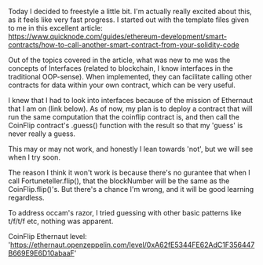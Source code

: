 Today I decided to freestyle a little bit. I'm actually really excited about this, as it feels like very fast progress. I started out with the template files given to me in this excellent article: https://www.quicknode.com/guides/ethereum-development/smart-contracts/how-to-call-another-smart-contract-from-your-solidity-code

Out of the topics covered in the article, what was new to me was the concepts of Interfaces (related to blockchain, I know interfaces in the traditional OOP-sense). When implemented, they can facilitate calling other contracts for data within your own contract, which can be very useful. 

I knew that I had to look into interfaces because of the mission of Ethernaut that I am on (link below). As of now, my plan is to deploy a contract that will run the same computation that the coinflip contract is, and then call the CoinFlip contract's .guess() function with the result so that my 'guess' is never really a guess. 

This may or may not work, and honestly I lean towards 'not', but we will see when I try soon. 

The reason I think it won't work is because there's no gurantee that when I call Fortuneteller.flip(), that the blockNumber will be the same as the CoinFlip.flip()'s. But there's a chance I'm wrong, and it will be good learning regardless.

To address occam's razor, I tried guessing with other basic patterns like t/f/t/f etc, nothing was apparent.  

















CoinFlip Ethernaut level: 'https://ethernaut.openzeppelin.com/level/0xA62fE5344FE62AdC1F356447B669E9E6D10abaaF'